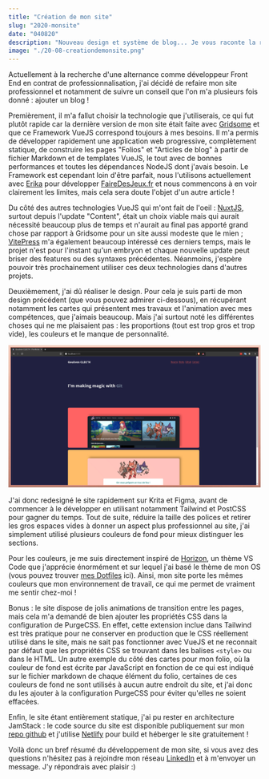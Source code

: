 ```yaml
---
title: "Création de mon site"
slug: "2020-monsite"
date: "040820"
description: "Nouveau design et système de blog... Je vous raconte la refonte de mon site pro !"
image: "./20-08-creationdemonsite.png"
---
```


Actuellement à la recherche d'une alternance comme développeur Front End en contrat de professionnalisation, j'ai décidé de refaire mon site professionnel et notamment de suivre un conseil que l'on m'a plusieurs fois donné : ajouter un blog !

Premièrement, il m'a fallut choisir la technologie que j'utiliserais, ce qui fut plutôt rapide car la dernière version de mon site était faite avec [Gridsome](https://gridsome.org/) et que ce Framework VueJS correspond toujours à mes besoins. Il m'a permis de développer rapidement une application web progressive, complètement statique, de construire les pages "Folios" et "Articles de blog" à partir de fichier Markdown et de templates VueJS, le tout avec de bonnes performances et toutes les dépendances NodeJS dont j'avais besoin. Le Framework est cependant loin d'être parfait, nous l'utilisons actuellement avec [Erika](https://github.com/Princesseuh) pour développer [FaireDesJeux.fr](https://goulven-clech.dev/work/fairedesjeux/) et nous commencons à en voir clairement les limites, mais cela sera doute l'objet d'un autre article !

Du côté des autres technologies VueJS qui m'ont fait de l'oeil : [NuxtJS](https://fr.nuxtjs.org/), surtout depuis l'update "Content", était un choix viable mais qui aurait nécessité beaucoup plus de temps et n'aurait au final pas apporté grand chose par rapport à Gridsome pour un site aussi modeste que le mien ;  [VitePress](https://github.com/vuejs/vitepress) m'a également beaucoup intéressé ces derniers temps, mais le projet n'est pour l'instant qu'un embryon et chaque nouvelle update peut briser des features ou des syntaxes précédentes. Néanmoins, j'espère pouvoir très prochainement utiliser ces deux technologies dans d'autres projets.

Deuxièmement, j'ai dû réaliser le design. Pour cela je suis parti de mon design précédent (que vous pouvez admirer ci-dessous), en récupérant notamment les cartes qui présentent mes travaux et l'animation avec mes compétences, que j'aimais beaucoup. Mais j'ai surtout noté les différentes choses qui ne me plaisaient pas : les proportions (tout est trop gros et trop vide), les couleurs et le manque de personnalité.

![Ancien design](./20-08-creationdemonsite1.png)

J'ai donc redesigné le site rapidement sur Krita et Figma, avant de commencer à le développer en utilisant notamment Tailwind et PostCSS pour gagner du temps. Tout de suite, réduire la taille des polices et retirer les gros espaces vides à donner un aspect plus professionnel au site, j'ai simplement utilisé plusieurs couleurs de fond pour mieux distinguer les sections.

Pour les couleurs, je me suis directement inspiré de [Horizon](https://horizontheme.netlify.app/), un thème VS Code que j'apprécie énormément et sur lequel j'ai basé le thème de mon OS (vous pouvez trouver [mes Dotfiles](https://github.com/GoulvenC/dotfiles) ici). Ainsi, mon site porte les mêmes couleurs que mon environnement de travail, ce qui me permet de vraiment me sentir chez-moi !

Bonus : le site dispose de jolis animations de transition entre les pages, mais cela m'a demandé de bien ajouter les propriétés CSS dans la configuration de PurgeCSS. En effet, cette extension inclue dans Tailwind est très pratique pour ne conserver en production que le CSS réellement utilisé dans le site, mais ne sait pas fonctionner avec VueJS et ne reconnait par défaut que les propriétés CSS se trouvant dans les balises `<style>` ou dans le HTML. Un autre exemple du côté des cartes pour mon folio, où la couleur de fond est écrite par JavaScript en fonction de ce qui est indiqué sur le fichier markdown de chaque élément du folio, certaines de ces couleurs de fond ne sont utilisés à aucun autre endroit du site, et j'ai donc du les ajouter à la configuration PurgeCSS pour éviter qu'elles ne soient effacées.

Enfin, le site étant entièrement statique, j'ai pu rester en architecture JamStack : le code source du site est disponible publiquement sur mon [repo github](https://github.com/GoulvenC/goulven-clech.dev) et j'utilise [Netlify](https://www.netlify.com/) pour build et héberger le site gratuitement !

Voilà donc un bref résumé du développement de mon site, si vous avez des questions n'hésitez pas à rejoindre mon réseau [LinkedIn](https://www.linkedin.com/in/goulvenc/) et à m'envoyer un message. J'y répondrais avec plaisir :)
